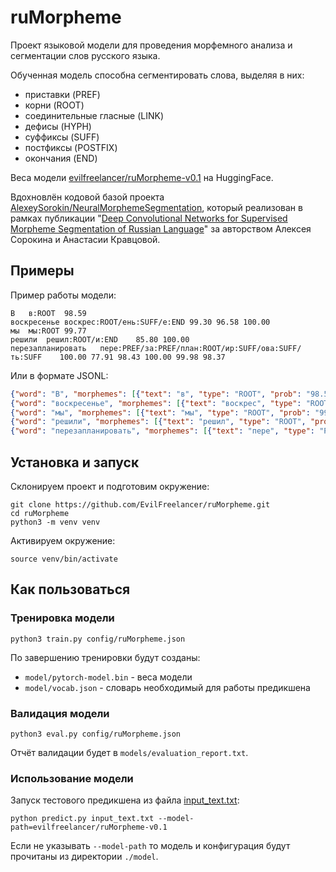 # ruMorpheme

Проект языковой модели для проведения морфемного анализа и сегментации слов русского языка.

Обученная модель способна сегментировать слова, выделяя в них:

- приставки (PREF)
- корни (ROOT)
- соединительные гласные (LINK)
- дефисы (HYPH)
- суффиксы (SUFF)
- постфиксы (POSTFIX)
- окончания (END)

Веса модели [evilfreelancer/ruMorpheme-v0.1](https://huggingface.co/evilfreelancer/ruMorpheme-v0.1) на HuggingFace.

Вдохновлён кодовой базой проекта [AlexeySorokin/NeuralMorphemeSegmentation](https://github.com/AlexeySorokin/NeuralMorphemeSegmentation), который
реализован в рамках
публикации "[Deep Convolutional Networks for Supervised Morpheme Segmentation of Russian Language](https://github.com/AlexeySorokin/NeuralMorphemeSegmentation/blob/master/Articles/MorphemeSegmentation_final.pdf)"
за авторством Алексея Сорокина и Анастасии Кравцовой.

## Примеры

Пример работы модели:

```shell
В	в:ROOT	98.59
воскресенье	воскрес:ROOT/ень:SUFF/е:END	99.30 96.58 100.00
мы	мы:ROOT	99.77
решили	решил:ROOT/и:END	85.80 100.00
перезапланировать	пере:PREF/за:PREF/план:ROOT/ир:SUFF/ова:SUFF/ть:SUFF	100.00 77.91 98.43 100.00 99.98 98.37
```

Или в формате JSONL:

```json lines
{"word": "В", "morphemes": [{"text": "в", "type": "ROOT", "prob": "98.59"}]}
{"word": "воскресенье", "morphemes": [{"text": "воскрес", "type": "ROOT", "prob": "99.3"}, {"text": "ень", "type": "SUFF", "prob": "96.58"}, {"text": "е", "type": "END", "prob": "100.0"}]}
{"word": "мы", "morphemes": [{"text": "мы", "type": "ROOT", "prob": "99.77"}]}
{"word": "решили", "morphemes": [{"text": "решил", "type": "ROOT", "prob": "85.8"}, {"text": "и", "type": "END", "prob": "100.0"}]}
{"word": "перезапланировать", "morphemes": [{"text": "пере", "type": "PREF", "prob": "100.0"}, {"text": "за", "type": "PREF", "prob": "77.91"}, {"text": "план", "type": "ROOT", "prob": "98.43"}, {"text": "ир", "type": "SUFF", "prob": "100.0"}, {"text": "ова", "type": "SUFF", "prob": "99.98"}, {"text": "ть", "type": "SUFF", "prob": "98.37"}]}
```

## Установка и запуск

Склонируем проект и подготовим окружение:

```shell
git clone https://github.com/EvilFreelancer/ruMorpheme.git
cd ruMorpheme
python3 -m venv venv
```

Активируем окружение:

```shell
source venv/bin/activate
```

## Как пользоваться

### Тренировка модели

```shell
python3 train.py config/ruMorpheme.json
```

По завершению тренировки будут созданы:

- `model/pytorch-model.bin` - веса модели 
- `model/vocab.json` - словарь необходимый для работы предикшена

### Валидация модели

```shell
python3 eval.py config/ruMorpheme.json
```

Отчёт валидации будет в `models/evaluation_report.txt`.

### Использование модели

Запуск тестового предикшена из файла [input_text.txt](./input_text.txt):

```shell
python predict.py input_text.txt --model-path=evilfreelancer/ruMorpheme-v0.1
```

Если не указывать `--model-path` то модель и конфигурация будут прочитаны из директории `./model`.
